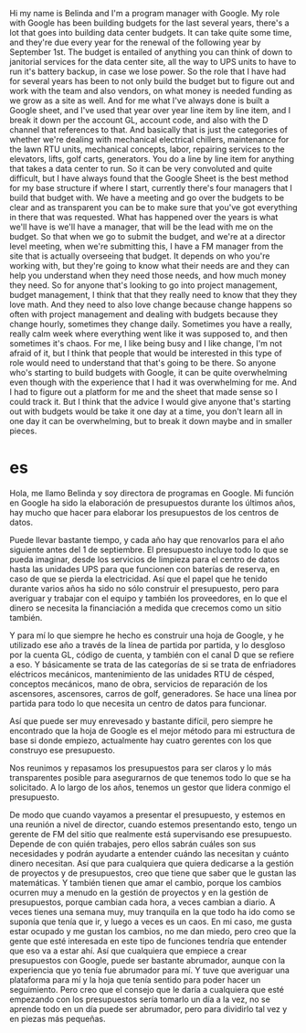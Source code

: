  Hi my name is Belinda and I'm a program manager with Google. My role with Google has been building budgets for the last several years, there's a lot that goes into building data center budgets. It can take quite some time, and they're due every year for the renewal of the following year by September 1st. The budget is entailed of anything you can think of down to janitorial services for the data center site, all the way to UPS units to have to run it's battery backup, in case we lose power. So the role that I have had for several years has been to not only build the budget but to figure out and work with the team and also vendors, on what money is needed funding as we grow as a site as well. And for me what I've always done is built a Google sheet, and I've used that year over year line item by line item, and I break it down per the account GL, account code, and also with the D channel that references to that. And basically that is just the categories of whether we're dealing with mechanical electrical chillers, maintenance for the lawn RTU units, mechanical concepts, labor, repairing services to the elevators, lifts, golf carts, generators. You do a line by line item for anything that takes a data center to run. So it can be very convoluted and quite difficult, but I have always found that the Google Sheet is the best method for my base structure if where I start, currently there's four managers that I build that budget with. We have a meeting and go over the budgets to be clear and as transparent you can be to make sure that you've got everything in there that was requested. What has happened over the years is what we'll have is we'll have a manager, that will be the lead with me on the budget. So that when we go to submit the budget, and we're at a director level meeting, when we're submitting this, I have a FM manager from the site that is actually overseeing that budget. It depends on who you're working with, but they're going to know what their needs are and they can help you understand when they need those needs, and how much money they need. So for anyone that's looking to go into project management, budget management, I think that that they really need to know that they they love math. And they need to also love change because change happens so often with project management and dealing with budgets because they change hourly, sometimes they change daily. Sometimes you have a really, really calm week where everything went like it was supposed to, and then sometimes it's chaos. For me, I like being busy and I like change, I'm not afraid of it, but I think that people that would be interested in this type of role would need to understand that that's going to be there. So anyone who's starting to build budgets with Google, it can be quite overwhelming even though with the experience that I had it was overwhelming for me. And I had to figure out a platform for me and the sheet that made sense so I could track it. But I think that the advice I would give anyone that's starting out with budgets would be take it one day at a time, you don't learn all in one day it can be overwhelming, but to break it down maybe and in smaller pieces.
 # es
Hola, me llamo Belinda y soy directora de programas en Google. Mi función en Google ha sido la elaboración de presupuestos durante los últimos años, hay mucho que hacer para elaborar los presupuestos de los centros de datos.

Puede llevar bastante tiempo, y cada año hay que renovarlos para el año siguiente antes del 1 de septiembre. El presupuesto incluye todo lo que se pueda imaginar, desde los servicios de limpieza para el centro de datos hasta las unidades UPS para que funcionen con baterías de reserva, en caso de que se pierda la electricidad. Así que el papel que he tenido durante varios años ha sido no sólo construir el presupuesto, pero para averiguar y trabajar con el equipo y también los proveedores, en lo que el dinero se necesita la financiación a medida que crecemos como un sitio también.

Y para mí lo que siempre he hecho es construir una hoja de Google, y he utilizado ese año a través de la línea de partida por partida, y lo desgloso por la cuenta GL, código de cuenta, y también con el canal D que se refiere a eso. Y básicamente se trata de las categorías de si se trata de enfriadores eléctricos mecánicos, mantenimiento de las unidades RTU de césped, conceptos mecánicos, mano de obra, servicios de reparación de los ascensores, ascensores, carros de golf, generadores. Se hace una línea por partida para todo lo que necesita un centro de datos para funcionar.

Así que puede ser muy enrevesado y bastante difícil, pero siempre he encontrado que la hoja de Google es el mejor método para mi estructura de base si donde empiezo, actualmente hay cuatro gerentes con los que construyo ese presupuesto.

Nos reunimos y repasamos los presupuestos para ser claros y lo más transparentes posible para asegurarnos de que tenemos todo lo que se ha solicitado. A lo largo de los años, tenemos un gestor que lidera conmigo el presupuesto.

De modo que cuando vayamos a presentar el presupuesto, y estemos en una reunión a nivel de director, cuando estemos presentando esto, tengo un gerente de FM del sitio que realmente está supervisando ese presupuesto. Depende de con quién trabajes, pero ellos sabrán cuáles son sus necesidades y podrán ayudarte a entender cuándo las necesitan y cuánto dinero necesitan. Así que para cualquiera que quiera dedicarse a la gestión de proyectos y de presupuestos, creo que tiene que saber que le gustan las matemáticas. Y también tienen que amar el cambio, porque los cambios ocurren muy a menudo en la gestión de proyectos y en la gestión de presupuestos, porque cambian cada hora, a veces cambian a diario. A veces tienes una semana muy, muy tranquila en la que todo ha ido como se suponía que tenía que ir, y luego a veces es un caos. En mi caso, me gusta estar ocupado y me gustan los cambios, no me dan miedo, pero creo que la gente que esté interesada en este tipo de funciones tendría que entender que eso va a estar ahí. Así que cualquiera que empiece a crear presupuestos con Google, puede ser bastante abrumador, aunque con la experiencia que yo tenía fue abrumador para mí. Y tuve que averiguar una plataforma para mí y la hoja que tenía sentido para poder hacer un seguimiento. Pero creo que el consejo que le daría a cualquiera que esté empezando con los presupuestos sería tomarlo un día a la vez, no se aprende todo en un día puede ser abrumador, pero para dividirlo tal vez y en piezas más pequeñas. 